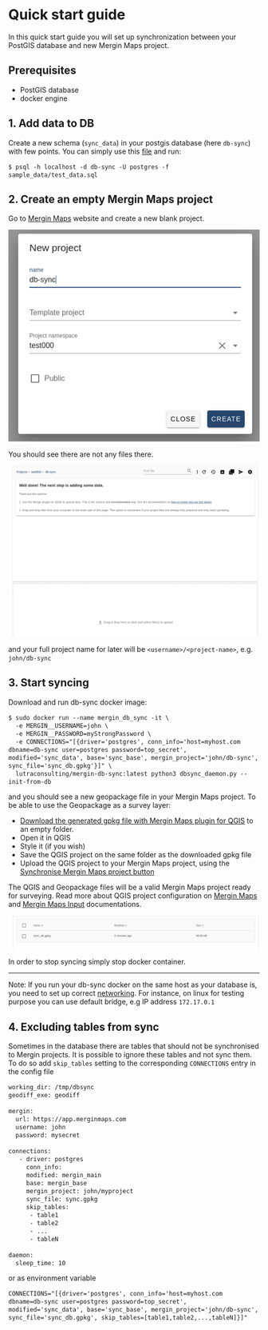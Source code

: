 # Quick start guide

In this quick start guide you will set up synchronization between your PostGIS database and new Mergin Maps project.

## Prerequisites

- PostGIS database
- docker engine

## 1. Add data to DB
Create a new schema (`sync_data`) in your postgis database (here `db-sync`) with few points.
You can simply use this [file](../sample_data/test_data.sql) and run:

```
$ psql -h localhost -d db-sync -U postgres -f sample_data/test_data.sql
```
## 2. Create an empty Mergin Maps project
Go to [Mergin Maps](https://app.merginmaps.com/) website and create a new blank project.

![new_project](images/new_proj.png)

You should see there are not any files there.

![new_project_2](images/new_proj2.png)

and your full project name for later will be `<username>/<project-name>`, e.g. `john/db-sync`

## 3. Start syncing
Download and run db-sync docker image:

```
$ sudo docker run --name mergin_db_sync -it \
  -e MERGIN__USERNAME=john \
  -e MERGIN__PASSWORD=myStrongPassword \
  -e CONNECTIONS="[{driver='postgres', conn_info='host=myhost.com dbname=db-sync user=postgres password=top_secret', modified='sync_data', base='sync_base', mergin_project='john/db-sync', sync_file='sync_db.gpkg'}]" \
  lutraconsulting/mergin-db-sync:latest python3 dbsync_daemon.py --init-from-db
```
and you should see a new geopackage file in your Mergin Maps project. To be able to use the Geopackage as a survey layer:

- [Download the generated gpkg file with Mergin Maps plugin for QGIS](https://merginmaps.com/docs/tutorials/opening-surveyed-data-on-your-computer/#locating-and-opening-your-project) to an empty folder.
- Open it in QGIS
- Style it (if you wish)
- Save the QGIS project on the same folder as the downloaded gpkg file
- Upload the QGIS project to your Mergin Maps project, using the [Synchronise Mergin Maps project button](https://merginmaps.com/docs/manage/plugin-sync-project/#synchronisation-in-qgis)

The QGIS and Geopackage files will be a valid Mergin Maps project ready for surveying. Read more about QGIS project configuration on [Mergin Maps](https://merginmaps.com/docs/) and [Mergin Maps Input](https://merginmaps.com/docs/) documentations.

![new_project_3](images/new_proj3.png)

In order to stop syncing simply stop docker container.

---
Note: If you run your db-sync docker on the same host as your database is, you need to set up correct [networking](https://docs.docker.com/network/).
For instance, on linux for testing purpose you can use default bridge, e.g IP address `172.17.0.1`

## 4. Excluding tables from sync

Sometimes in the database there are tables that should not be synchronised to Mergin projects. It is possible to ignore
these tables and not sync them. To do so add `skip_tables` setting to the corresponding `CONNECTIONS` entry in the config
file

```
working_dir: /tmp/dbsync
geodiff_exe: geodiff

mergin:
  url: https://app.merginmaps.com
  username: john
  password: mysecret

connections:
   - driver: postgres
     conn_info:
     modified: mergin_main
     base: mergin_base
     mergin_project: john/myproject
     sync_file: sync.gpkg
     skip_tables:
      - table1
      - table2
      - ...
      - tableN

daemon:
  sleep_time: 10
```

or as environment variable

```
CONNECTIONS="[{driver='postgres', conn_info='host=myhost.com dbname=db-sync user=postgres password=top_secret', modified='sync_data', base='sync_base', mergin_project='john/db-sync', sync_file='sync_db.gpkg', skip_tables=[table1,table2,...,tableN]}]"
```
